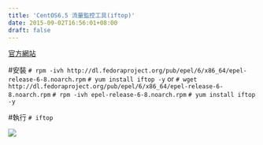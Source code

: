 ```yaml
---
title: 'CentOS6.5 流量監控工具(iftop)'
date: 2015-09-02T16:56:01+08:00
draft: false
---
```

<a href="http://www.ex-parrot.com/~pdw/iftop/" target="_blank">官方網站</a>

#安裝
`# rpm -ivh http://dl.fedoraproject.org/pub/epel/6/x86_64/epel-release-6-8.noarch.rpm`
`# yum install iftop -y`
or
`# wget http://dl.fedoraproject.org/pub/epel/6/x86_64/epel-release-6-8.noarch.rpm`
`# rpm -ivh epel-release-6-8.noarch.rpm`
`# yum install iftop -y`

#執行
`# iftop`

<img src="//fblog.loopbai.com/images/201509/A02-01.png">
